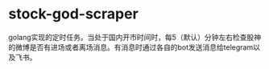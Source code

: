 # stock-god-scraper

golang实现的定时任务。当处于国内开市时间时，每5（默认）分钟左右检查股神的微博是否有进场或者离场消息。有消息时通过各自的bot发送消息给telegram以及飞书。
